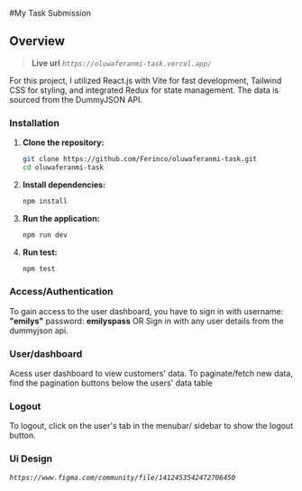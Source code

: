 

#My Task Submission

## Overview
> **Live url** 
 *`https://oluwaferanmi-task.vercel.app/`*

For this project, I utilized React.js with Vite for fast development, Tailwind CSS for styling, and integrated Redux for state management. The data is sourced from the DummyJSON API.


### Installation

1. **Clone the repository:**
   ```bash
   git clone https://github.com/Ferinco/oluwaferanmi-task.git
   cd oluwaferanmi-task
   ```

2. **Install dependencies:**
   ```bash
   npm install
   ```

3. **Run the application:**
   ```bash
   npm run dev
   ```

4. **Run test:**
   ```bash
   npm test
   ```

### Access/Authentication

To gain access to the user dashboard, you have to sign in with 
username: **"emilys"**
password: **emilyspass**
       OR 
Sign in with any user details from the dummyjson api.   



### User/dashboard

Acess user dashboard to view customers' data.
To paginate/fetch new data, find the pagination buttons below the users' data table



### Logout

To logout, click on the user's tab in the menubar/ sidebar to show the logout button.


### Ui Design 

 *`https://www.figma.com/community/file/1412453542472706450`*

